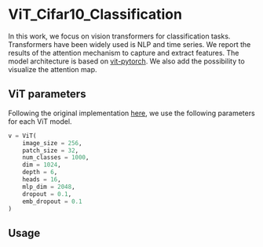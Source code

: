 # ViT_Cifar10_Classification
In this work, we focus on vision transformers for classification tasks. Transformers have been widely used is NLP and time series. We report the results of the attention mechanism to capture and extract features. The model architecture is based on [vit-pytorch](https://github.com/lucidrains/vit-pytorch). We also add the possibility to visualize the attention map.
## ViT parameters
Following the original implementation [here](https://github.com/lucidrains/vit-pytorch), we use the following parameters for each ViT model.
```python
v = ViT(
    image_size = 256,
    patch_size = 32,
    num_classes = 1000,
    dim = 1024,
    depth = 6,
    heads = 16,
    mlp_dim = 2048,
    dropout = 0.1,
    emb_dropout = 0.1
)
```
## Usage

